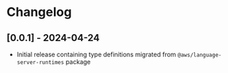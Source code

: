 # Changelog

## [0.0.1] - 2024-04-24

- Initial release containing type definitions migrated from `@aws/language-server-runtimes` package
